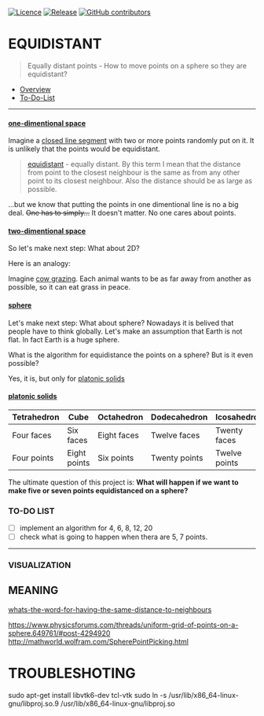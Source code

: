 [![Licence](https://img.shields.io/github/license/JaroslawWiosna/equidistant.svg)]()
[![Release](https://img.shields.io/github/release/JaroslawWiosna/equidistant.svg?maxAge=3600)](https://github.com/JaroslawWiosna/level-set/releases)
[![GitHub contributors](https://img.shields.io/github/contributors/JaroslawWiosna/equidistant.svg)]()
# EQUIDISTANT

> Equally distant points - How to move points on a sphere so they are equidistant?

  - [Overview](#overview)
  - [To-Do-List](#to-do-list)

---

#### [one-dimentional space](https://en.wikipedia.org/wiki/One-dimensional_space)

Imagine a [closed line segment](https://en.wikipedia.org/wiki/Line_segment) with two or more points randomly put on it. It is unlikely that the points would be equidistant.

> [equidistant](http://www.thefreedictionary.com/equidistant) - equally distant.
> By this term I mean that the distance from point to the closest neighbour is the same as from any other point to its closest neighbour. Also the distance should be as large as possible. 

...but we know that putting the points in one dimentional line is no a big deal. ~~One has to simply...~~ It doesn't matter. No one cares about points.

#### [two-dimentional space](https://en.wikipedia.org/wiki/Two-dimensional_space)

So let's make next step: What about 2D?

Here is an analogy:

Imagine [cow grazing](http://dictionary.cambridge.org/dictionary/english/graze).
Each animal wants to be as far away from another as possible, so it can eat grass in peace.

#### [sphere](https://en.wikipedia.org/wiki/Sphere)

Let's make next step: What about sphere?
Nowadays it is belived that people have to think globally. Let's make an assumption that Earth is not flat. In fact Earth is a huge sphere.

What is the algorithm for equidistance the points on a sphere? But is it even possible?

Yes, it is, but only for [platonic solids](https://en.wikipedia.org/wiki/Platonic_solid)

#### [platonic solids](https://en.wikipedia.org/wiki/Platonic_solid)

| Tetrahedron | Cube         | Octahedron  | Dodecahedron  | Icosahedron   |
|-------------|--------------|-------------|---------------|---------------|
| Four faces  | Six faces    | Eight faces | Twelve faces  | Twenty faces  |
| Four points | Eight points | Six points  | Twenty points | Twelve points |

The ultimate question of this project is: 
**What will happen if we want to make five or seven points equidistanced on a sphere?**

### TO-DO LIST

 - [ ] implement an algorithm for 4, 6, 8, 12, 20
 - [ ] check what is going to happen when thera are 5, 7 points.

---

### VISUALIZATION


## MEANING
[whats-the-word-for-having-the-same-distance-to-neighbours](http://english.stackexchange.com/questions/318094/whats-the-word-for-having-the-same-distance-to-neighbours/318257)

https://www.physicsforums.com/threads/uniform-grid-of-points-on-a-sphere.649761/#post-4294920
http://mathworld.wolfram.com/SpherePointPicking.html

# TROUBLESHOTING
 sudo apt-get install libvtk6-dev tcl-vtk
 sudo ln -s /usr/lib/x86_64-linux-gnu/libproj.so.9 /usr/lib/x86_64-linux-gnu/libproj.so 


